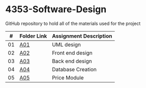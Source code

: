 # 4353-Software-Design
GitHub repository to hold all of the materials used for the project

|   #   | Folder Link | Assignment Description |
| :---: | ----------- | ---------------------- |
| 01 | [A01](https://github.com/randymesso/4353-Software-Design/tree/main/Assignment%201) |  UML design |
| 02 | [A02](https://github.com/randymesso/4353-Software-Design/tree/main/Assignment%202) | Front end design |
| 03 | [A03](https://github.com/randymesso/4353-Software-Design/tree/main/Assignment%203) | Back end design |
| 04 | [A04](https://github.com/randymesso/4353-Software-Design/tree/main/Assignment%204) | Database Creation |
| 05 | [A05](https://github.com/randymesso/4353-Software-Design/tree/main/Assignment%205) | Price Module |
